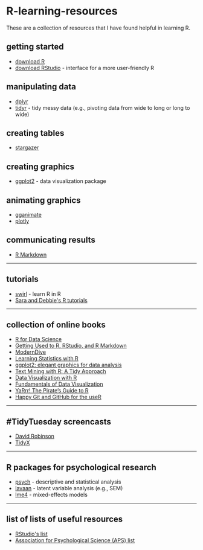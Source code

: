# R-learning-resources
These are a collection of resources that I have found helpful in learning R.

## getting started
* [download R](https://www.r-project.org/)
* [download RStudio](https://rstudio.com/products/rstudio/download/) - interface for a more user-friendly R

## manipulating data
* [dplyr](https://dplyr.tidyverse.org/)
* [tidyr](https://tidyr.tidyverse.org/) - tidy messy data (e.g., pivoting data from wide to long or long to wide)

## creating tables
* [stargazer](https://www.jakeruss.com/cheatsheets/stargazer/)

## creating graphics
* [ggplot2](https://ggplot2.tidyverse.org/) - data visualization package

## animating graphics
* [gganimate](https://gganimate.com/articles/gganimate.html)
* [plotly](https://plotly.com/r/getting-started/)

## communicating results
* [R Markdown](https://rmarkdown.rstudio.com/index.html)

****

## tutorials
* [swirl](https://swirlstats.com/students.html) - learn R in R
* [Sara and Debbie's R tutorials](https://debyeeneuro.com/r-tutorials/)

***

## collection of online books

* [R for Data Science](https://r4ds.had.co.nz/)
* [Getting Used to R, RStudio, and R Markdown](https://rbasics.netlify.app/index.html)
* [ModernDive](https://moderndive.com/)
* [Learning Statistics with R](https://learningstatisticswithr.com/)
* [ggplot2: elegant graphics for data analysis](https://ggplot2-book.org/index.html)
* [Text Mining with R: A Tidy Approach](https://www.tidytextmining.com/tidytext.html)
* [Data Visualization with R](https://rkabacoff.github.io/datavis/)
* [Fundamentals of Data Visualization](https://clauswilke.com/dataviz/)
* [YaRrr! The Pirate’s Guide to R](https://ndphillips.github.io/piratesguide.html)
* [Happy Git and GitHub for the useR](https://happygitwithr.com/)

***

## #TidyTuesday screencasts
* [David Robinson](https://www.youtube.com/user/safe4democracy/videos)
* [TidyX](https://www.youtube.com/c/TidyX_screencast/videos)

***

## R packages for psychological research
* [psych](http://personality-project.org/r/psych/) - descriptive and statistical analysis
* [lavaan](https://lavaan.ugent.be/start.html) - latent variable analysis (e.g., SEM)
* [lme4](https://github.com/lme4/lme4/) - mixed-effects models

***

## list of lists of useful resources
* [RStudio's list](https://support.rstudio.com/hc/en-us/articles/201057987-Quick-list-of-useful-R-packages)
* [Association for Psychological Science (APS) list](https://www.psychologicalscience.org/observer/learning-to-work-with-r)

